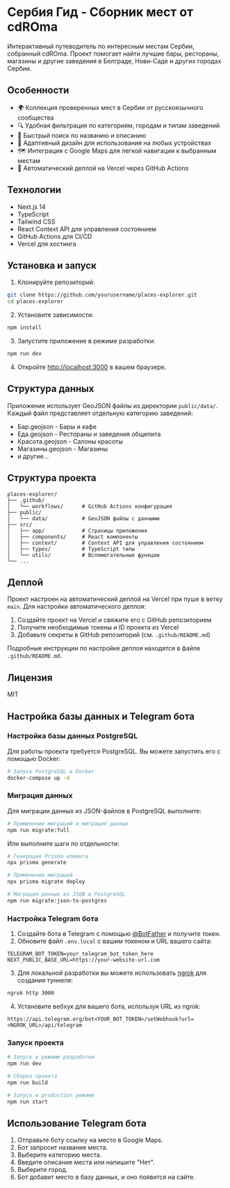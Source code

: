 # Сербия Гид - Сборник мест от cdROma

Интерактивный путеводитель по интересным местам Сербии, собранный cdROma. Проект помогает найти лучшие бары, рестораны, магазины и другие заведения в Белграде, Нови-Саде и других городах Сербии.

## Особенности

- 🌍 Коллекция проверенных мест в Сербии от русскоязычного сообщества
- 🔍 Удобная фильтрация по категориям, городам и типам заведений
- 🔎 Быстрый поиск по названию и описанию
- 📱 Адаптивный дизайн для использования на любых устройствах
- 🗺️ Интеграция с Google Maps для легкой навигации к выбранным местам
- 🚀 Автоматический деплой на Vercel через GitHub Actions

## Технологии

- Next.js 14
- TypeScript
- Tailwind CSS
- React Context API для управления состоянием
- GitHub Actions для CI/CD
- Vercel для хостинга

## Установка и запуск

1. Клонируйте репозиторий:
```bash
git clone https://github.com/yourusername/places-explorer.git
cd places-explorer
```

2. Установите зависимости:
```bash
npm install
```

3. Запустите приложение в режиме разработки:
```bash
npm run dev
```

4. Откройте [http://localhost:3000](http://localhost:3000) в вашем браузере.

## Структура данных

Приложение использует GeoJSON файлы из директории `public/data/`. Каждый файл представляет отдельную категорию заведений:

- Бар.geojson - Бары и кафе
- Еда.geojson - Рестораны и заведения общепита
- Красота.geojson - Салоны красоты
- Магазины.geojson - Магазины
- и другие...

## Структура проекта

```
places-explorer/
├── .github/
│   └── workflows/      # GitHub Actions конфигурация
├── public/
│   └── data/           # GeoJSON файлы с данными
├── src/
│   ├── app/            # Страницы приложения
│   ├── components/     # React компоненты
│   ├── context/        # Context API для управления состоянием
│   ├── types/          # TypeScript типы
│   └── utils/          # Вспомогательные функции
└── ...
```

## Деплой

Проект настроен на автоматический деплой на Vercel при пуше в ветку `main`. Для настройки автоматического деплоя:

1. Создайте проект на Vercel и свяжите его с GitHub репозиторием
2. Получите необходимые токены и ID проекта из Vercel
3. Добавьте секреты в GitHub репозиторий (см. `.github/README.md`)

Подробные инструкции по настройке деплоя находятся в файле `.github/README.md`.

## Лицензия

MIT

## Настройка базы данных и Telegram бота

### Настройка базы данных PostgreSQL

Для работы проекта требуется PostgreSQL. Вы можете запустить его с помощью Docker:

```bash
# Запуск PostgreSQL в Docker
docker-compose up -d
```

### Миграция данных

Для миграции данных из JSON-файлов в PostgreSQL выполните:

```bash
# Применение миграций и миграция данных
npm run migrate:full
```

Или выполните шаги по отдельности:

```bash
# Генерация Prisma клиента
npx prisma generate

# Применение миграций
npx prisma migrate deploy

# Миграция данных из JSON в PostgreSQL
npm run migrate:json-to-postgres
```

### Настройка Telegram бота

1. Создайте бота в Telegram с помощью [@BotFather](https://t.me/BotFather) и получите токен.
2. Обновите файл `.env.local` с вашим токеном и URL вашего сайта:

```
TELEGRAM_BOT_TOKEN=your_telegram_bot_token_here
NEXT_PUBLIC_BASE_URL=https://your-website-url.com
```

3. Для локальной разработки вы можете использовать [ngrok](https://ngrok.com/) для создания туннеля:

```bash
ngrok http 3000
```

4. Установите вебхук для вашего бота, используя URL из ngrok:

```
https://api.telegram.org/bot<YOUR_BOT_TOKEN>/setWebhook?url=<NGROK_URL>/api/telegram
```

### Запуск проекта

```bash
# Запуск в режиме разработки
npm run dev

# Сборка проекта
npm run build

# Запуск в production режиме
npm run start
```

## Использование Telegram бота

1. Отправьте боту ссылку на место в Google Maps.
2. Бот запросит название места.
3. Выберите категорию места.
4. Введите описание места или напишите "Нет".
5. Выберите город.
6. Бот добавит место в базу данных, и оно появится на сайте.
